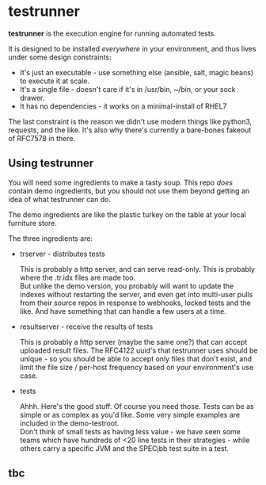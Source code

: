 # testrunner


**testrunner** is the execution engine for running automated tests.

It is designed to be installed *everywhere* in your environment, and thus lives under some design constraints:

* It's just an executable - use something else (ansible, salt, magic beans) to execute it at scale. 
* It's a single file - doesn't care if it's in /usr/bin, ~/bin, or your sock drawer.
* It has no dependencies - it works on a minimal-install of RHEL7

The last constraint is the reason we didn't use modern things like python3, requests, and the like.  It's also why there's currently a bare-bones fakeout of RFC7578 in there.



## Using testrunner


You will need some ingredients to make a tasty soup.  This repo *does* contain demo ingredients, but you should not use them beyond getting an idea of what testrunner can do.  

The demo ingredients are like the plastic turkey on the table at your local furniture store.

The three ingredients are:

* trserver - distributes tests

   This is probably a http server, and can serve read-only.  This is probably where the .tr.idx files are made too.  
   But unlike the demo version, you probably will want to update the indexes without restarting the server, and even get into multi-user pulls from their source repos in response to webhooks, locked tests and the like.  And have something that can handle a few users at a time.

* resultserver - receive the results of tests

   This is probably a http server (maybe the same one?) that can accept uploaded result files.  The RFC4122 uuid's that testrunner uses should be unique - so you should be able to accept only files that don't exist, and limit the file size / per-host frequency based on your environment's use case.

* tests 

  Ahhh.  Here's the good stuff.  Of course you need those.  Tests can be as simple or as complex as you'd like.  Some very simple examples are included in the demo-testroot.  
  Don't think of small tests as having less value - we have seen some teams which have hundreds of <20 line tests in their strategies - while others carry a specific JVM and the SPECjbb test suite in a test.

## tbc



